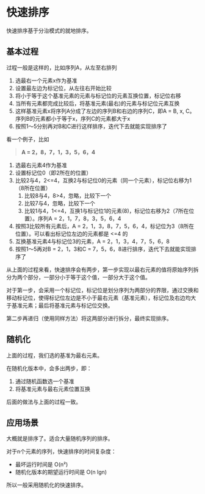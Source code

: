 # 快速排序

​快速排序基于分治模式的就地排序。

## 基本过程

过程一般是这样的，比如序列A，从左至右排列

1. 选最右一个元素x作为基准
2. 设置最左边为标记位，从左往右开始比较
3. 将小于等于这个基准元素的元素与标记位的元素互换位置，标记位右移
4. 当所有元素都完成比较后，将基准元素(最右)的元素与标记位元素互换
5. 这样基准元素x将序列A分成了左边的序列B和右边的序列C，即A = B, x, C。序列B的元素都小于等于x，序列C的元素都大于x
6. 按照1～5分别再对B和C进行这样排序，迭代下去就能实现排序了 

看一个例子，比如

> **A = 2，8，7，1，3，5，6，4**

1. 选最右元素4作为基准
2. 设置标记位0（即2所在的位置）
3. 比较2与4，2<=4，互换2与标记位0的元素（同一个元素），标记位右移为1（8所在位置）
   1. 比较8与4，8>4，忽略，比较下一个
   2. 比较7与4，忽略，比较下一个
   3. 比较1与4，1<=4，互换1与标记位1的元素(8)，标记位右移为2（7所在位置）。序列A = 2，1，7，8，3，5，6，4
4. 按照3比较所有元素后，A = 2，1，3，8，7，5，6，4，标记位为3（8所在位置）。可以看出标记位左边的元素都是 <=4 的
5. 互换基准元素4与标记位3的元素，A = 2，1，3，4，7，5，6，8
6. 按照1～5再对B = 2，1，3和C = 7，5，6，8进行排序，迭代下去就能实现排序了

从上面的过程来看，快速排序会有两步，第一步实现以最右元素的值将原始序列拆分为两个部分，一部分小于等于这个值，一部分大于这个值。

对于第一步，会采用一个标记位，标记位是划分序列为两部分的界限，通过交换和移动标记位，使得标记位左边是不小于最右元素（基准元素），标记位及右边均大于基准元素；最后将基准元素与标记位交换。

第二步再递归（使用同样方法）将这两部分进行拆分，最终实现排序。

## 随机化

上面的过程，我们选的基准为最右元素。

在随机化版本中，会多出两步，即：

1. 通过随机函数选一个基准
2. 将基准元素与最右元素位置互换

后面的做法与上面的过程一致。

## 应用场景

大概就是排序了。适合大量随机序列的排序。

对于n个元素的序列，快速排序的时间复杂度：

* 最坏运行时间是 O(n²)
* 随机化版本的期望运行时间是 O(n lgn)

所以一般采用随机化的快速排序。
